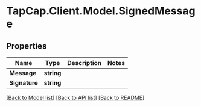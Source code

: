 # TapCap.Client.Model.SignedMessage
## Properties

Name | Type | Description | Notes
------------ | ------------- | ------------- | -------------
**Message** | **string** |  | 
**Signature** | **string** |  | 

[[Back to Model list]](../README.md#documentation-for-models) [[Back to API list]](../README.md#documentation-for-api-endpoints) [[Back to README]](../README.md)

